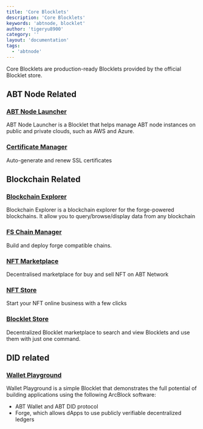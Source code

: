 ```yaml
---
title: 'Core Blocklets'
description: 'Core Blocklets'
keywords: 'abtnode, blocklet'
author: 'tigeryu8900'
category: ''
layout: 'documentation'
tags:
  - 'abtnode'
---
```


Core Blocklets are production-ready Blocklets provided by the official Blocklet store.

## ABT Node Related

### [ABT Node Launcher](https://store.blocklet.dev/blocklet/z8iZtEm3ozV3yhZ3gZ7EXppsseS3bPV8wyPft)

ABT Node Launcher is a Blocklet that helps manage ABT node instances on public and private clouds, such as AWS and Azure.

### [Certificate Manager](https://store.blocklet.dev/blocklet/z8iZtEerb5YvuaTrkkryeAMexfVTk7EaUnmVU)

Auto-generate and renew SSL certificates

## Blockchain Related

### [Blockchain Explorer](https://store.blocklet.dev/blocklet/z8iZyVVn6XsvcuiYhtdw3GoasMbtqR9BjvJz3)

Blockchain Explorer is a blockchain explorer for the forge-powered blockchains. It allow you to query/browse/display data from any blockchain

### [FS Chain Manager](https://store.blocklet.dev/blocklet/z8ia2KGe3icfgRcVc9C1qCbWTBbpP2TrfPu7T)

Build and deploy forge compatible chains.

### [NFT Marketplace](https://store.blocklet.dev/blocklet/z8iZvmERrWxqReWe1HZmkAaZvFeRpkXutfKDkd)

Decentralised marketplace for buy and sell NFT on ABT Network

### [NFT Store](https://blocklet.arcblockio.cn/dapp/blockchain-boarding-gate)

Start your NFT online business with a few clicks

### [Blocklet Store](https://store.blocklet.dev/blocklet/z8ia29UsENBg6tLZUKi2HABj38Cw1LmHZocbQ)

Decentralized Blocklet marketplace to search and view Blocklets and use them with just one command.

## DID related

### [Wallet Playground](https://blocklet.arcblockio.cn/dapp/wallet-playground)

Wallet Playground is a simple Blocklet that demonstrates the full potential of building applications using the following ArcBlock software:

- ABT Wallet and ABT DID protocol
- Forge, which allows dApps to use publicly verifiable decentralized ledgers
